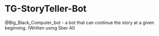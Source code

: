 # TG-StoryTeller-Bot
@Big_Black_Computer_bot - a bot that can continue the story at a given beginning. (Written using Sber AI)
